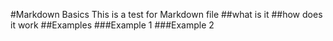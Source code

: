 #Markdown Basics
This is a test for Markdown file
##what is it
##how does it work
##Examples
###Example 1
###Example 2
